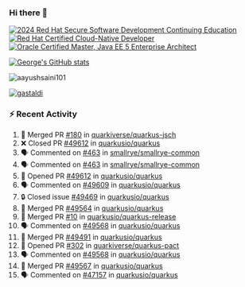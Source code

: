 ### Hi there 👋

<!--START_SECTION:badges-->
[![2024 Red Hat Secure Software Development Continuing Education](https://images.credly.com/size/110x110/images/36a76b78-c5bf-45cf-ac2c-48c3825260c7/blob)](http://www.credly.com/badges/c86e9a17-d2c3-4554-b890-7d0521710eb6 "2024 Red Hat Secure Software Development Continuing Education")
[![Red Hat Certified Cloud-Native Developer](https://images.credly.com/size/110x110/images/12ef4e4e-3d8d-4caf-9ab1-858c5bcb9619/image.png)](http://www.credly.com/badges/b6402e31-0894-48e6-b488-e2e551dcc809 "Red Hat Certified Cloud-Native Developer")
[![Oracle Certified Master, Java EE 5 Enterprise Architect](https://images.credly.com/size/110x110/images/1fa3549c-674c-4779-b3d6-d7d64eac2c23/Oracle-Certification-badge_OC-Master.png)](http://www.credly.com/badges/2565574e-b81d-410e-ab7d-24666ddcbe00 "Oracle Certified Master, Java EE 5 Enterprise Architect")
<!--END_SECTION:badges-->

[![George's GitHub stats](https://github-readme-stats.vercel.app/api?username=gastaldi&show=reviews,prs_merged&hide=contribs,prs&theme=transparent&show_icons=true)](https://github.com/anuraghazra/github-readme-stats)

<p align="left"> <img src="https://komarev.com/ghpvc/?username=gastaldi&label=Profile%20views&color=0e75b6&style=for-the-badge" alt="aayushsaini101" /> </p>

<p align="left"> <a href="https://github.com/ryo-ma/github-profile-trophy"><img src="https://github-profile-trophy.vercel.app/?username=gastaldi" alt="gastaldi" /></a> </p>

### :zap: Recent Activity

<!--START_SECTION:activity-->
1. 🎉 Merged PR [#180](https://github.com/quarkiverse/quarkus-jsch/pull/180) in [quarkiverse/quarkus-jsch](https://github.com/quarkiverse/quarkus-jsch)
2. ❌ Closed PR [#49612](https://github.com/quarkusio/quarkus/pull/49612) in [quarkusio/quarkus](https://github.com/quarkusio/quarkus)
3. 🗣 Commented on [#463](https://github.com/smallrye/smallrye-common/issues/463#issuecomment-3201815166) in [smallrye/smallrye-common](https://github.com/smallrye/smallrye-common)
4. 🗣 Commented on [#463](https://github.com/smallrye/smallrye-common/issues/463#issuecomment-3201283143) in [smallrye/smallrye-common](https://github.com/smallrye/smallrye-common)
5. 💪 Opened PR [#49612](https://github.com/quarkusio/quarkus/pull/49612) in [quarkusio/quarkus](https://github.com/quarkusio/quarkus)
6. 🗣 Commented on [#49609](https://github.com/quarkusio/quarkus/pull/49609#issuecomment-3200785511) in [quarkusio/quarkus](https://github.com/quarkusio/quarkus)
7. 🔒 Closed issue [#49469](https://github.com/quarkusio/quarkus/issues/49469) in [quarkusio/quarkus](https://github.com/quarkusio/quarkus)
8. 🎉 Merged PR [#49564](https://github.com/quarkusio/quarkus/pull/49564) in [quarkusio/quarkus](https://github.com/quarkusio/quarkus)
9. 🎉 Merged PR [#10](https://github.com/quarkusio/quarkus-release/pull/10) in [quarkusio/quarkus-release](https://github.com/quarkusio/quarkus-release)
10. 🗣 Commented on [#49568](https://github.com/quarkusio/quarkus/pull/49568#issuecomment-3197660375) in [quarkusio/quarkus](https://github.com/quarkusio/quarkus)
11. 🎉 Merged PR [#49491](https://github.com/quarkusio/quarkus/pull/49491) in [quarkusio/quarkus](https://github.com/quarkusio/quarkus)
12. 💪 Opened PR [#302](https://github.com/quarkiverse/quarkus-pact/pull/302) in [quarkiverse/quarkus-pact](https://github.com/quarkiverse/quarkus-pact)
13. 🗣 Commented on [#49568](https://github.com/quarkusio/quarkus/pull/49568#issuecomment-3196687917) in [quarkusio/quarkus](https://github.com/quarkusio/quarkus)
14. 🎉 Merged PR [#49567](https://github.com/quarkusio/quarkus/pull/49567) in [quarkusio/quarkus](https://github.com/quarkusio/quarkus)
15. 🗣 Commented on [#47157](https://github.com/quarkusio/quarkus/pull/47157#issuecomment-3194505034) in [quarkusio/quarkus](https://github.com/quarkusio/quarkus)
<!--END_SECTION:activity-->
